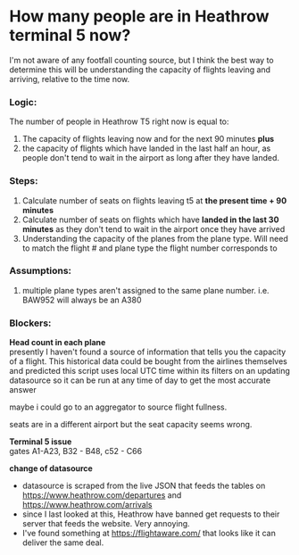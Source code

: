 # How many people are in Heathrow terminal 5 now?
I'm not aware of any footfall counting source, but I think the best way to determine this will be understanding the capacity of flights leaving and arriving, relative to the time now.

### Logic:
The number of people in Heathrow T5 right now is equal to: 
1. The capacity of flights leaving now and for the next 90 minutes __plus__ 
2. the capacity of flights which have landed in the last half an hour, as people don't tend to wait in the airport as long after they have landed.

### Steps:
1. Calculate number of seats on flights leaving t5 at __the present time + 90 minutes__
2. Calculate number of seats on flights which have __landed in the last 30 minutes__ as they don't tend to wait in the airport once they have arrived
3. Understanding the capacity of the planes from the plane type. Will need to match the flight # and plane type the flight number corresponds to

### Assumptions:
1. multiple plane types aren't assigned to the same plane number. i.e. BAW952 will always be an A380


### Blockers:
__Head count in each plane__  
presently I haven't found a source of information that tells you the capacity of a flight. This historical data could be bought from the airlines themselves and predicted
this script uses local UTC time within its filters on an updating datasource so it can be run at any time of day to get the most accurate answer

maybe i could go to an aggregator to source flight fullness. 

seats are in a different airport but the seat capacity seems wrong. 

__Terminal 5 issue__  
gates A1-A23, B32 - B48,  c52 - C66


__change of datasource__
- datasource is scraped from the live JSON that feeds the tables on https://www.heathrow.com/departures and https://www.heathrow.com/arrivals
- since I last looked at this, Heathrow have banned get requests to their server that feeds the website. Very annoying. 
- I've found something at https://flightaware.com/ that looks like it can deliver the same deal. 
